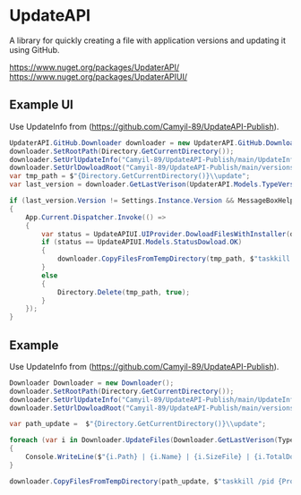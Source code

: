 # UpdateAPI
A library for quickly creating a file with application versions and updating it using GitHub.

https://www.nuget.org/packages/UpdaterAPI/
https://www.nuget.org/packages/UpdaterAPIUI/
## Example UI
Use UpdateInfo from (https://github.com/Camyil-89/UpdateAPI-Publish).
```cs
UpdaterAPI.GitHub.Downloader downloader = new UpdaterAPI.GitHub.Downloader();
downloader.SetRootPath(Directory.GetCurrentDirectory());
downloader.SetUrlUpdateInfo("Camyil-89/UpdateAPI-Publish/main/UpdateInfo.xml");
downloader.SetUrlDowloadRoot("Camyil-89/UpdateAPI-Publish/main/versions");
var tmp_path = $"{Directory.GetCurrentDirectory()}\\update";
var last_version = downloader.GetLastVerison(UpdaterAPI.Models.TypeVersion.Release);

if (last_version.Version != Settings.Instance.Version && MessageBoxHelper.QuestionShow($"Доступна новая версия {last_version.Version}\nСкачать?") == MessageBoxResult.Yes)
{
	App.Current.Dispatcher.Invoke(() =>
	{
		var status = UpdateAPIUI.UIProvider.DowloadFilesWithInstaller(downloader, last_version, tmp_path);
		if (status == UpdateAPIUI.Models.StatusDowload.OK)
		{
			downloader.CopyFilesFromTempDirectory(tmp_path, $"taskkill /pid {Process.GetCurrentProcess().Id} &&", $"&& rmdir /s /q \"{Directory.GetCurrentDirectory()}\\update\" && \"{Process.GetCurrentProcess().MainModule.FileName.Split("\\").Last()}\"");
		}
		else
		{
			Directory.Delete(tmp_path, true);
		}
	});
}
```
## Example
Use UpdateInfo from (https://github.com/Camyil-89/UpdateAPI-Publish).
```cs
Downloader Downloader = new Downloader();
downloader.SetRootPath(Directory.GetCurrentDirectory());
downloader.SetUrlUpdateInfo("Camyil-89/UpdateAPI-Publish/main/UpdateInfo.xml");
downloader.SetUrlDowloadRoot("Camyil-89/UpdateAPI-Publish/main/versions");

var path_update =  $"{Directory.GetCurrentDirectory()}\\update";

foreach (var i in Downloader.UpdateFiles(Downloader.GetLastVerison(TypeVersion.Release).Version, TypeVersion.Release, path_update))
{
	Console.WriteLine($"{i.Path} | {i.Name} | {i.SizeFile} | {i.TotalDowload} | {i.SpeedDowload} | {i.PercentageDowload} | {i.Type}");
}

downloader.CopyFilesFromTempDirectory(path_update, $"taskkill /pid {Process.GetCurrentProcess().Id} &&", $"&& rmdir /s /q \"{Directory.GetCurrentDirectory()}\\update\" && \"{Process.GetCurrentProcess().MainModule.FileName.Split("\\").Last()}\"");

```
